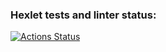 ### Hexlet tests and linter status:
[![Actions Status](https://github.com/thundersnail/backend-project-lvl1/workflows/hexlet-check/badge.svg)](https://github.com/thundersnail/backend-project-lvl1/actions)